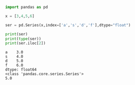 ```python
import pandas as pd

x = [3,4,5,6]

ser = pd.Series(x,index=['a','s','d','f'],dtype="float")

print(ser)
print(type(ser))
print(ser.iloc[2])
```

    a    3.0
    s    4.0
    d    5.0
    f    6.0
    dtype: float64
    <class 'pandas.core.series.Series'>
    5.0
    


```python

```


```python

```
